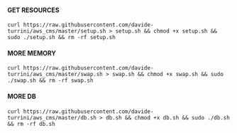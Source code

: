 #### GET RESOURCES

```
curl https://raw.githubusercontent.com/davide-turrini/aws_cms/master/setup.sh > setup.sh && chmod +x setup.sh && sudo ./setup.sh && rm -rf setup.sh
```

#### MORE MEMORY

```
curl https://raw.githubusercontent.com/davide-turrini/aws_cms/master/swap.sh > swap.sh && chmod +x swap.sh && sudo ./swap.sh && rm -rf swap.sh
```

#### MORE DB

```
curl https://raw.githubusercontent.com/davide-turrini/aws_cms/master/db.sh > db.sh && chmod +x db.sh && sudo ./db.sh && rm -rf db.sh
```